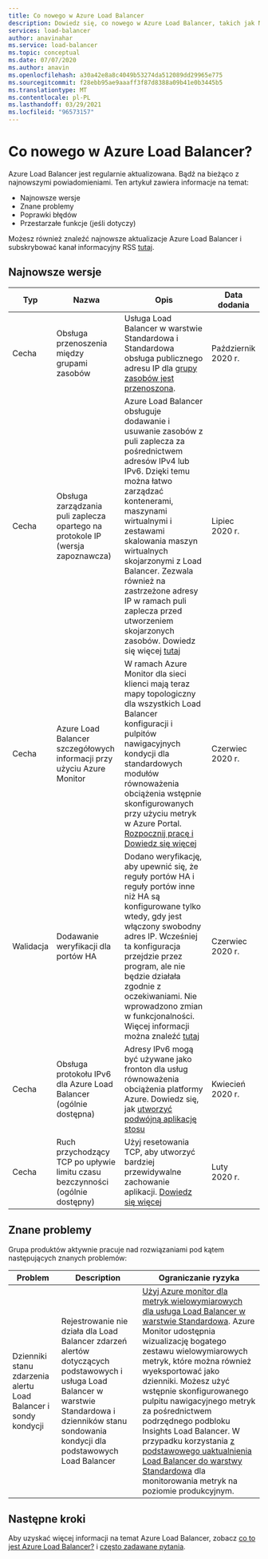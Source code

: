 ```yaml
---
title: Co nowego w Azure Load Balancer
description: Dowiedz się, co nowego w Azure Load Balancer, takich jak Najnowsze informacje o wersji, znane problemy, poprawki błędów, przestarzałe funkcje i nadchodzące zmiany.
services: load-balancer
author: anavinahar
ms.service: load-balancer
ms.topic: conceptual
ms.date: 07/07/2020
ms.author: anavin
ms.openlocfilehash: a30a42e8a8c4049b53274da512089dd29965e775
ms.sourcegitcommit: f28ebb95ae9aaaff3f87d8388a09b41e0b3445b5
ms.translationtype: MT
ms.contentlocale: pl-PL
ms.lasthandoff: 03/29/2021
ms.locfileid: "96573157"
---
```

# <a name="whats-new-in-azure-load-balancer"></a>Co nowego w Azure Load Balancer?

Azure Load Balancer jest regularnie aktualizowana. Bądź na bieżąco z najnowszymi powiadomieniami. Ten artykuł zawiera informacje na temat:

- Najnowsze wersje
- Znane problemy
- Poprawki błędów
- Przestarzałe funkcje (jeśli dotyczy)

Możesz również znaleźć najnowsze aktualizacje Azure Load Balancer i subskrybować kanał informacyjny RSS [tutaj](https://azure.microsoft.com/updates/?category=networking&query=load%20balancer).

## <a name="recent-releases"></a>Najnowsze wersje

| Typ |Nazwa |Opis  |Data dodania  |
| ------ |---------|---------|---------|
| Cecha | Obsługa przenoszenia między grupami zasobów | Usługa Load Balancer w warstwie Standardowa i Standardowa obsługa publicznego adresu IP dla [grupy zasobów jest przenoszona](https://azure.microsoft.com/updates/standard-resource-group-move/). | Październik 2020 r. |
| Cecha | Obsługa zarządzania puli zaplecza opartego na protokole IP (wersja zapoznawcza) | Azure Load Balancer obsługuje dodawanie i usuwanie zasobów z puli zaplecza za pośrednictwem adresów IPv4 lub IPv6. Dzięki temu można łatwo zarządzać kontenerami, maszynami wirtualnymi i zestawami skalowania maszyn wirtualnych skojarzonymi z Load Balancer. Zezwala również na zastrzeżone adresy IP w ramach puli zaplecza przed utworzeniem skojarzonych zasobów. Dowiedz się więcej [tutaj](backend-pool-management.md)|Lipiec 2020 r. |
| Cecha| Azure Load Balancer szczegółowych informacji przy użyciu Azure Monitor | W ramach Azure Monitor dla sieci klienci mają teraz mapy topologiczny dla wszystkich Load Balancer konfiguracji i pulpitów nawigacyjnych kondycji dla standardowych modułów równoważenia obciążenia wstępnie skonfigurowanych przy użyciu metryk w Azure Portal. [Rozpocznij pracę i Dowiedz się więcej](https://azure.microsoft.com/blog/introducing-azure-load-balancer-insights-using-azure-monitor-for-networks/) | Czerwiec 2020 r. |
| Walidacja | Dodawanie weryfikacji dla portów HA | Dodano weryfikację, aby upewnić się, że reguły portów HA i reguły portów inne niż HA są konfigurowane tylko wtedy, gdy jest włączony swobodny adres IP. Wcześniej ta konfiguracja przejdzie przez program, ale nie będzie działała zgodnie z oczekiwaniami. Nie wprowadzono zmian w funkcjonalności. Więcej informacji można znaleźć [tutaj](load-balancer-ha-ports-overview.md#limitations)| Czerwiec 2020 r. |
| Cecha| Obsługa protokołu IPv6 dla Azure Load Balancer (ogólnie dostępna) | Adresy IPv6 mogą być używane jako fronton dla usług równoważenia obciążenia platformy Azure. Dowiedz się, jak [utworzyć podwójną aplikację stosu](../virtual-network/virtual-network-ipv4-ipv6-dual-stack-standard-load-balancer-powershell.md) |Kwiecień 2020 r.|
| Cecha| Ruch przychodzący TCP po upływie limitu czasu bezczynności (ogólnie dostępny)| Użyj resetowania TCP, aby utworzyć bardziej przewidywalne zachowanie aplikacji. [Dowiedz się więcej](load-balancer-tcp-reset.md)| Luty 2020 r. |

## <a name="known-issues"></a>Znane problemy

Grupa produktów aktywnie pracuje nad rozwiązaniami pod kątem następujących znanych problemów:

|Problem |Description  |Ograniczanie ryzyka  |
| ---------- |---------|---------|
| Dzienniki stanu zdarzenia alertu Load Balancer i sondy kondycji | Rejestrowanie nie działa dla Load Balancer zdarzeń alertów dotyczących podstawowych i usługa Load Balancer w warstwie Standardowa i dzienników stanu sondowania kondycji dla podstawowych Load Balancer  | [Użyj Azure monitor dla metryk wielowymiarowych dla usługa Load Balancer w warstwie Standardowa](load-balancer-standard-diagnostics.md). Azure Monitor udostępnia wizualizację bogatego zestawu wielowymiarowych metryk, które można również wyeksportować jako dzienniki. Możesz użyć wstępnie skonfigurowanego pulpitu nawigacyjnego metryk za pośrednictwem podrzędnego podbloku Insights Load Balancer. W przypadku korzystania [z podstawowego uaktualnienia Load Balancer do warstwy Standardowa](upgrade-basic-standard.md) dla monitorowania metryk na poziomie produkcyjnym.

  

## <a name="next-steps"></a>Następne kroki

Aby uzyskać więcej informacji na temat Azure Load Balancer, zobacz [co to jest Azure Load Balancer?](load-balancer-overview.md) i [często zadawane pytania](load-balancer-faqs.md).
